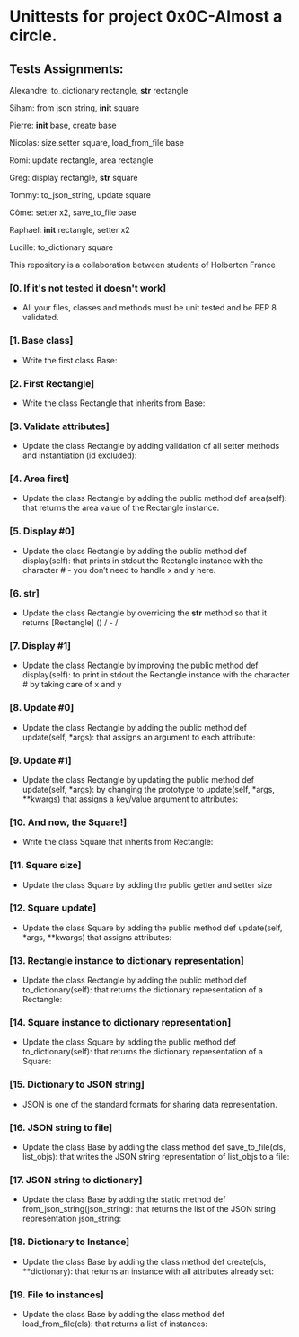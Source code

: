 
# Unittests for project 0x0C-Almost a circle.
## Tests Assignments:
Alexandre: to_dictionary rectangle, __str__ rectangle

Siham: from json string, __init__ square

Pierre: __init__ base, create base

Nicolas: size.setter square,  load_from_file base

Romi: update rectangle, area rectangle

Greg: display rectangle, __str__ square

Tommy: to_json_string, update square

Côme: setter x2, save_to_file base

Raphael: __init__ rectangle, setter x2

Lucille: to_dictionary square

This repository is a collaboration between students of Holberton  France
### [0. If it's not tested it doesn't work]
* All your files, classes and methods must be unit tested and be PEP 8 validated.
### [1. Base class]
* Write the first class Base:
### [2. First Rectangle]
* Write the class Rectangle that inherits from Base:
### [3. Validate attributes]
* Update the class Rectangle by adding validation of all setter methods and instantiation (id excluded):
### [4. Area first]
* Update the class Rectangle by adding the public method def area(self): that returns the area value of the Rectangle instance.
### [5. Display #0]
* Update the class Rectangle by adding the public method def display(self): that prints in stdout the Rectangle instance with the character # - you don’t need to handle x and y here.
### [6. __str__]
* Update the class Rectangle by overriding the __str__ method so that it returns [Rectangle] (<id>) <x>/<y> - <width>/<height>
### [7. Display #1]
* Update the class Rectangle by improving the public method def display(self): to print in stdout the Rectangle instance with the character # by taking care of x and y
### [8. Update #0]
* Update the class Rectangle by adding the public method def update(self, *args): that assigns an argument to each attribute:
### [9. Update #1]
* Update the class Rectangle by updating the public method def update(self, *args): by changing the prototype to update(self, *args, **kwargs) that assigns a key/value argument to attributes:
### [10. And now, the Square!]
* Write the class Square that inherits from Rectangle:
### [11. Square size]
* Update the class Square by adding the public getter and setter size
### [12. Square update]
* Update the class Square by adding the public method def update(self, *args, **kwargs) that assigns attributes:
### [13. Rectangle instance to dictionary representation]
* Update the class Rectangle by adding the public method def to_dictionary(self): that returns the dictionary representation of a Rectangle:
### [14. Square instance to dictionary representation]
* Update the class Square by adding the public method def to_dictionary(self): that returns the dictionary representation of a Square:
### [15. Dictionary to JSON string]
* JSON is one of the standard formats for sharing data representation.
### [16. JSON string to file]
* Update the class Base by adding the class method def save_to_file(cls, list_objs): that writes the JSON string representation of list_objs to a file:
### [17. JSON string to dictionary]
* Update the class Base by adding the static method def from_json_string(json_string): that returns the list of the JSON string representation json_string:
### [18. Dictionary to Instance]
* Update the class Base by adding the class method def create(cls, **dictionary): that returns an instance with all attributes already set:
### [19. File to instances]
* Update the class Base by adding the class method def load_from_file(cls): that returns a list of instances:
